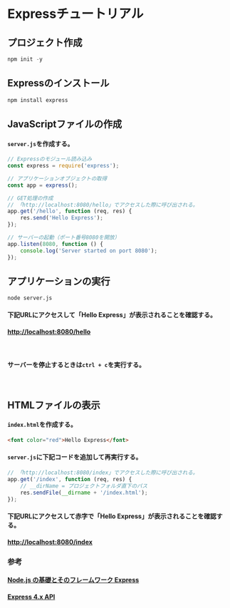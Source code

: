 # Expressチュートリアル
## プロジェクト作成
```ps1
npm init -y
```
## Expressのインストール
```ps1
npm install express
```
## JavaScriptファイルの作成
#### `server.js`を作成する。
```js
// Expressのモジュール読み込み
const express = require('express');

// アプリケーションオブジェクトの取得
const app = express();

// GET処理の作成
// 「http://localhost:8080/hello」でアクセスした際に呼び出される。
app.get('/hello', function (req, res) {
    res.send('Hello Express');
});

// サーバーの起動（ポート番号8080を開放）
app.listen(8080, function () {  
    console.log('Server started on port 8080');
});
```
## アプリケーションの実行
```
node server.js
```
#### 下記URLにアクセスして「Hello Express」が表示されることを確認する。

#### [http://localhost:8080/hello](http://localhost:8080/hello)
<br>

#### サーバーを停止するときは`ctrl + c`を実行する。
<br>

## HTMLファイルの表示
#### `index.html`を作成する。
```html
<font color="red">Hello Express</font>
```
#### `server.js`に下記コードを追加して再実行する。
```js
// 「http://localhost:8080/index」でアクセスした際に呼び出される。
app.get('/index', function (req, res) {
    // __dirName = プロジェクトフォルダ直下のパス
    res.sendFile(__dirname + '/index.html');
});
```
#### 下記URLにアクセスして赤字で「Hello Express」が表示されることを確認する。

#### [http://localhost:8080/index](http://localhost:8080/index)


### 参考
#### [Node.js の基礎とそのフレームワーク Express](https://qiita.com/kibinag0/items/8936476e99ed50279b83)
#### [Express 4.x API](https://expressjs.com/ja/4x/api.html)